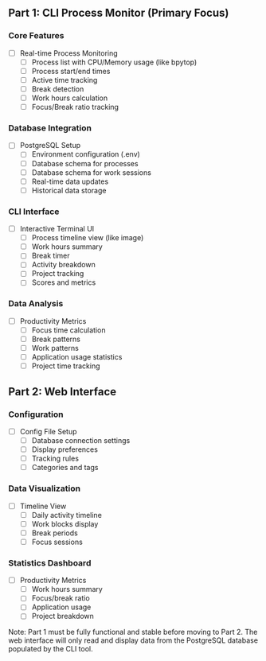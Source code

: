 ## Part 1: CLI Process Monitor (Primary Focus)

### Core Features

- [ ] Real-time Process Monitoring
  - [ ] Process list with CPU/Memory usage (like bpytop)
  - [ ] Process start/end times
  - [ ] Active time tracking
  - [ ] Break detection
  - [ ] Work hours calculation
  - [ ] Focus/Break ratio tracking

### Database Integration

- [ ] PostgreSQL Setup
  - [ ] Environment configuration (.env)
  - [ ] Database schema for processes
  - [ ] Database schema for work sessions
  - [ ] Real-time data updates
  - [ ] Historical data storage

### CLI Interface

- [ ] Interactive Terminal UI
  - [ ] Process timeline view (like image)
  - [ ] Work hours summary
  - [ ] Break timer
  - [ ] Activity breakdown
  - [ ] Project tracking
  - [ ] Scores and metrics

### Data Analysis

- [ ] Productivity Metrics
  - [ ] Focus time calculation
  - [ ] Break patterns
  - [ ] Work patterns
  - [ ] Application usage statistics
  - [ ] Project time tracking

## Part 2: Web Interface

### Configuration

- [ ] Config File Setup
  - [ ] Database connection settings
  - [ ] Display preferences
  - [ ] Tracking rules
  - [ ] Categories and tags

### Data Visualization

- [ ] Timeline View
  - [ ] Daily activity timeline
  - [ ] Work blocks display
  - [ ] Break periods
  - [ ] Focus sessions

### Statistics Dashboard

- [ ] Productivity Metrics
  - [ ] Work hours summary
  - [ ] Focus/break ratio
  - [ ] Application usage
  - [ ] Project breakdown

Note: Part 1 must be fully functional and stable before moving to Part 2.
The web interface will only read and display data from the PostgreSQL database populated by the CLI tool.
